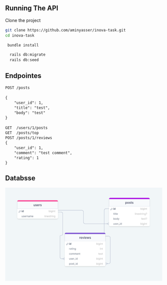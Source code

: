 ## Running The API 

Clone the project

```bash
git clone https://github.com/aminyasser/inova-task.git
cd inova-task
```


```bash
 bundle install
```

```bash
  rails db:migrate
  rails db:seed
```

## Endpointes

```http
POST /posts

{
    "user_id": 1,
    "title": "test",
    "body": "test"
}

GET  /users/1/posts
GET  /posts/top
POST /posts/1/reviews
{
    "user_id": 1,
    "comment": "test comment",
    "rating": 1
}

```
## Databsse
<img  alt="Database"   src="task/Inova-ERD.png" draggable="false" />
